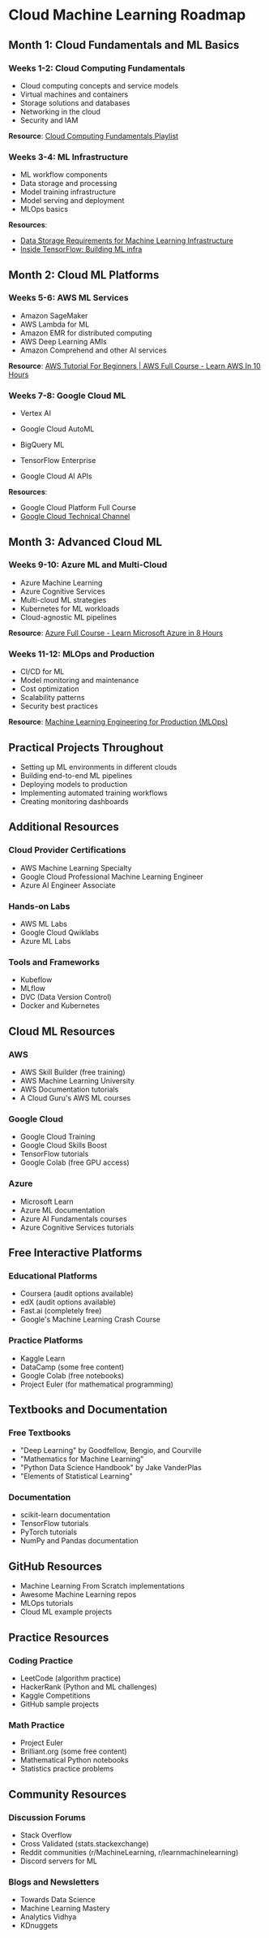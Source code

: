 # Cloud     Machine Learning Roadmap

## Month 1: Cloud Fundamentals and ML Basics

### Weeks 1-2: Cloud Computing Fundamentals

- Cloud computing concepts and service models
- Virtual machines and containers
- Storage solutions and databases
- Networking in the cloud
- Security and IAM

**Resource**: [Cloud Computing Fundamentals Playlist](https://www.youtube.com/playlist?list=PLDns5jVqEmIoNrmSY0aRHwK5LqGM9u3LL)

### Weeks 3-4: ML Infrastructure

- ML workflow components
- Data storage and processing
- Model training infrastructure
- Model serving and deployment
- MLOps basics

**Resources**:
- [Data Storage Requirements for Machine Learning Infrastructure](https://www.youtube.com/watch?v=02fM2klAE40&t=720s&pp=ygUtZGF0YSBzdG9yYWdlIGFuZCBwcm9jZXNzaW5nIG1sIGluZnJhc3RydWN0dXJl)
- [Inside TensorFlow: Building ML infra](https://www.youtube.com/watch?v=_5cRyr-d-fk&pp=ygUabWwgd29ya2Zsb3cgaW5mcmFzdHJ1Y3R1cmU%3D)

## Month 2: Cloud ML Platforms

### Weeks 5-6: AWS ML Services

- Amazon SageMaker
- AWS Lambda for ML
- Amazon EMR for distributed computing
- AWS Deep Learning AMIs
- Amazon Comprehend and other AI services

**Resource**: [AWS Tutorial For Beginners | AWS Full Course - Learn AWS In 10 Hours](https://www.youtube.com/watch?v=k1RI5locZE4&list=PL9ooVrP1hQOFtZ5oAAeOgi_nH-txMcDMu&index=7&pp=iAQB)

### Weeks 7-8: Google Cloud ML

- Vertex AI
- Google Cloud AutoML
- BigQuery ML

- TensorFlow Enterprise
- Google Cloud AI APIs

**Resources**:
- Google Cloud Platform Full Course
- [Google Cloud Technical Channel](https://www.youtube.com/@googlecloudtech/videos)

## Month 3: Advanced Cloud ML

### Weeks 9-10: Azure ML and Multi-Cloud

- Azure Machine Learning
- Azure Cognitive Services
- Multi-cloud ML strategies
- Kubernetes for ML workloads
- Cloud-agnostic ML pipelines

**Resource**: [Azure Full Course - Learn Microsoft Azure in 8 Hours](https://www.youtube.com/watch?v=tDuruX7XSac&list=PL9ooVrP1hQOFtZ5oAAeOgi_nH-txMcDMu&index=8&pp=iAQB)

### Weeks 11-12: MLOps and Production

- CI/CD for ML
- Model monitoring and maintenance
- Cost optimization
- Scalability patterns
- Security best practices

**Resource**: [Machine Learning Engineering for Production (MLOps)](https://www.youtube.com/playlist?list=PLkDaE6sCZn6GMoA0wbpJLi3t34Gd8l0aK)

## Practical Projects Throughout

- Setting up ML environments in different clouds
- Building end-to-end ML pipelines
- Deploying models to production
- Implementing automated training workflows
- Creating monitoring dashboards

## Additional Resources

### Cloud Provider Certifications
- AWS Machine Learning Specialty
- Google Cloud Professional Machine Learning Engineer
- Azure AI Engineer Associate

### Hands-on Labs
- AWS ML Labs
- Google Cloud Qwiklabs
- Azure ML Labs

### Tools and Frameworks
- Kubeflow
- MLflow
- DVC (Data Version Control)
- Docker and Kubernetes

## Cloud ML Resources

### AWS
- AWS Skill Builder (free training)
- AWS Machine Learning University
- AWS Documentation tutorials
- A Cloud Guru's AWS ML courses

### Google Cloud
- Google Cloud Training
- Google Cloud Skills Boost
- TensorFlow tutorials
- Google Colab (free GPU access)

### Azure
- Microsoft Learn
- Azure ML documentation
- Azure AI Fundamentals courses
- Azure Cognitive Services tutorials

## Free Interactive Platforms

### Educational Platforms
- Coursera (audit options available)
- edX (audit options available)
- Fast.ai (completely free)
- Google's Machine Learning Crash Course

### Practice Platforms
- Kaggle Learn
- DataCamp (some free content)
- Google Colab (free notebooks)
- Project Euler (for mathematical programming)

## Textbooks and Documentation

### Free Textbooks
- "Deep Learning" by Goodfellow, Bengio, and Courville
- "Mathematics for Machine Learning"
- "Python Data Science Handbook" by Jake VanderPlas
- "Elements of Statistical Learning"

### Documentation
- scikit-learn documentation
- TensorFlow tutorials
- PyTorch tutorials
- NumPy and Pandas documentation

## GitHub Resources
- Machine Learning From Scratch implementations
- Awesome Machine Learning repos
- MLOps tutorials
- Cloud ML example projects

## Practice Resources

### Coding Practice
- LeetCode (algorithm practice)
- HackerRank (Python and ML challenges)
- Kaggle Competitions
- GitHub sample projects

### Math Practice
- Project Euler
- Brilliant.org (some free content)
- Mathematical Python notebooks
- Statistics practice problems

## Community Resources

### Discussion Forums
- Stack Overflow
- Cross Validated (stats.stackexchange)
- Reddit communities (r/MachineLearning, r/learnmachinelearning)
- Discord servers for ML

### Blogs and Newsletters
- Towards Data Science
- Machine Learning Mastery
- Analytics Vidhya
- KDnuggets